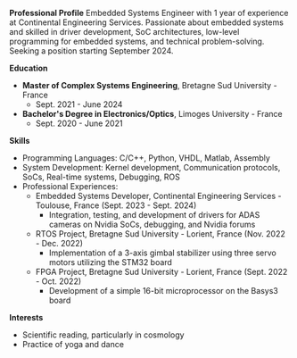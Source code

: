 **Professional Profile**
Embedded Systems Engineer with 1 year of experience at Continental Engineering Services. Passionate about embedded systems and skilled in driver development, SoC architectures, low-level programming for embedded systems, and technical problem-solving. Seeking a position starting September 2024.

**Education**

* **Master of Complex Systems Engineering**, Bretagne Sud University - France
	+ Sept. 2021 - June 2024
* **Bachelor's Degree in Electronics/Optics**, Limoges University - France
	+ Sept. 2020 - June 2021

**Skills**

* Programming Languages: C/C++, Python, VHDL, Matlab, Assembly
* System Development: Kernel development, Communication protocols, SoCs, Real-time systems, Debugging, ROS
* Professional Experiences:
	+ Embedded Systems Developer, Continental Engineering Services - Toulouse, France (Sept. 2023 - Sept. 2024)
		- Integration, testing, and development of drivers for ADAS cameras on Nvidia SoCs, debugging, and Nvidia forums
	+ RTOS Project, Bretagne Sud University - Lorient, France (Nov. 2022 - Dec. 2022)
		- Implementation of a 3-axis gimbal stabilizer using three servo motors utilizing the STM32 board
	+ FPGA Project, Bretagne Sud University - Lorient, France (Sept. 2022 - Oct. 2022)
		- Development of a simple 16-bit microprocessor on the Basys3 board

**Interests**

* Scientific reading, particularly in cosmology
* Practice of yoga and dance